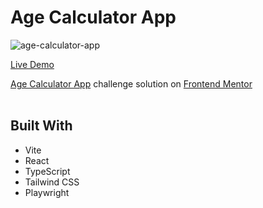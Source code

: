 # Age Calculator App

![age-calculator-app](https://github.com/user-attachments/assets/386d2e87-32d3-4911-b632-d785f01e67c0)

[Live Demo](http://achal-socials.vercel.app/github/frontendmentor/junior/age-calculator-app/)

[Age Calculator App](https://www.frontendmentor.io/challenges/age-calculator-app-dF9DFFpj-Q) challenge solution on [Frontend Mentor](https://www.frontendmentor.io)
<br><br>

## Built With

- Vite
- React
- TypeScript
- Tailwind CSS
- Playwright
